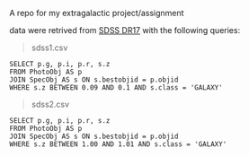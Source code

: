 A repo for my extragalactic project/assignment

data were retrived from [SDSS DR17](https://skyserver.sdss.org/dr17/SearchTools/sql) with the following queries:
> sdss1.csv
```
SELECT p.g, p.i, p.r, s.z 
FROM PhotoObj AS p 
JOIN SpecObj AS s ON s.bestobjid = p.objid 
WHERE s.z BETWEEN 0.09 AND 0.1 AND s.class = 'GALAXY'
```

> sdss2.csv
```
SELECT p.g, p.i, p.r, s.z 
FROM PhotoObj AS p 
JOIN SpecObj AS s ON s.bestobjid = p.objid 
WHERE s.z BETWEEN 1.00 AND 1.01 AND s.class = 'GALAXY'
```